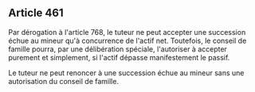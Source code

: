 Article 461
----
Par dérogation à l'article 768, le tuteur ne peut accepter une succession échue
au mineur qu'à concurrence de l'actif net. Toutefois, le conseil de famille
pourra, par une délibération spéciale, l'autoriser à accepter purement et
simplement, si l'actif dépasse manifestement le passif.

Le tuteur ne peut renoncer à une succession échue au mineur sans une
autorisation du conseil de famille.

